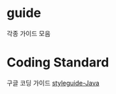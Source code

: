 # guide
각종 가이드 모음

# Coding Standard
구글 코딩 가이드
[styleguide-Java](https://google.github.io/styleguide/javaguide.html)
